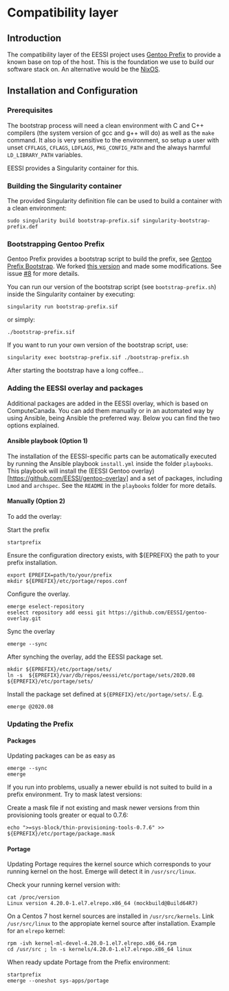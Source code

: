 # Compatibility layer

## Introduction

The compatibility layer of the EESSI project uses [Gentoo Prefix](https://wiki.gentoo.org/wiki/Project:Prefix)
to provide a known base on top of the host. This is the foundation we use to build our software stack on.
An alternative would be the [NixOS](https://nixos.org/).

## Installation and Configuration

### Prerequisites

The bootstrap process will need a clean environment with C and C++ compilers (the system version of gcc and g++ will do) as well as the `make` command. It also is very sensitive to 
the environment, so setup a user with unset `CFFLAGS`, `CFLAGS`, `LDFLAGS`, `PKG_CONFIG_PATH` and the always harmful `LD_LIBRARY_PATH` variables.

EESSI provides a Singularity container for this.

### Building the Singularity container
The provided Singularity definition file can be used to build a container with a clean environment:
```
sudo singularity build bootstrap-prefix.sif singularity-bootstrap-prefix.def
```

### Bootstrapping Gentoo Prefix
Gentoo Prefix provides a bootstrap script to build the prefix, see [Gentoo Prefix Bootstrap](https://wiki.gentoo.org/wiki/Project:Prefix/Bootstrap).
We forked [this version](https://gitweb.gentoo.org/repo/proj/prefix.git/tree/scripts/bootstrap-prefix.sh?id=e77fd01734f21ec2e9c985c28ba4eb30c1b2bc9d)
and made some modifications. See issue [#8](https://github.com/EESSI/compatibility-layer/issues/8) for more details. 

You can run our version of the bootstrap script (see `bootstrap-prefix.sh`) inside the Singularity container by executing:
```
singularity run bootstrap-prefix.sif
```
or simply:
```
./bootstrap-prefix.sif
```

If you want to run your own version of the bootstrap script, use:
```
singularity exec bootstrap-prefix.sif ./bootstrap-prefix.sh
```

After starting the bootstrap have a long coffee...

### Adding the EESSI overlay and packages
Additional packages are added in the EESSI overlay, which is based on ComputeCanada.
You can add them manually or in an automated way by using Ansible, being Ansible the preferred way. Below you can find the two options explained.

#### Ansible playbook (Option 1)
The installation of the EESSI-specific parts can be automatically executed by running the Ansible playbook `install.yml` inside the folder `playbooks`. 
This playbook will install the (EESSI Gentoo overlay)[https://github.com/EESSI/gentoo-overlay] and a set of packages, including `Lmod` and `archspec`. See the `README` in the `playbooks` folder for more details.

#### Manually (Option 2)
To add the overlay: 

Start the prefix
```
startprefix
```
Ensure the configuration directory exists, with ${EPREFIX} the path to your prefix installation.
```
export EPREFIX=path/to/your/prefix
mkdir ${EPREFIX}/etc/portage/repos.conf
```
Configure the overlay. 
```
emerge eselect-repository
eselect repository add eessi git https://github.com/EESSI/gentoo-overlay.git
```
Sync the overlay
```
emerge --sync
```

After synching the overlay, add the EESSI package set.
```
mkdir ${EPREFIX}/etc/portage/sets/
ln -s  ${EPREFIX}/var/db/repos/eessi/etc/portage/sets/2020.08 ${EPREFIX}/etc/portage/sets/
```

Install the package set defined at `${EPREFIX}/etc/portage/sets/`.
E.g.
```
emerge @2020.08
```

### Updating the Prefix
#### Packages
Updating packages can be as easy as
```
emerge --sync
emerge
```
If you run into problems, usually a newer ebuild is not suited to build in a prefix environment.
Try to mask latest versions:

Create a mask file if not existing and mask newer versions from thin provisioning tools greater or equal to 0.7.6:
```
echo ">=sys-block/thin-provisioning-tools-0.7.6" >> ${EPREFIX}/etc/portage/package.mask
```

#### Portage
Updating Portage requires the kernel source which corresponds to your running kernel on the host. Emerge will detect it in `/usr/src/linux`.

Check your running kernel version with:
```
cat /proc/version
Linux version 4.20.0-1.el7.elrepo.x86_64 (mockbuild@Build64R7) 
```

On a Centos 7 host kernel sources are installed in `/usr/src/kernels`. Link `/usr/src/linux` to the appropiate kernel source after installation. Example for an `elrepo` kernel:
```
rpm -ivh kernel-ml-devel-4.20.0-1.el7.elrepo.x86_64.rpm
cd /usr/src ; ln -s kernels/4.20.0-1.el7.elrepo.x86_64 linux
```

 When ready update Portage from the Prefix environment:
```
startprefix
emerge --oneshot sys-apps/portage
```
